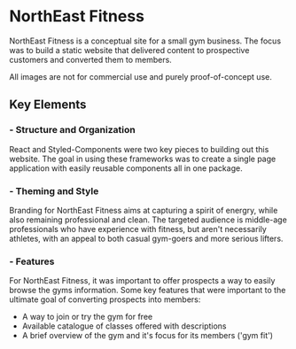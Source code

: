 # NorthEast Fitness
NorthEast Fitness is a conceptual site for a small gym business. The focus was to build a static website that delivered content to prospective customers and converted them to members.

All images are not for commercial use and purely proof-of-concept use.

## Key Elements
### - Structure and Organization
React and Styled-Components were two key pieces to building out this website. The goal in using these frameworks was to create a single page application with easily reusable components all in one package. 

### - Theming and Style
Branding for NorthEast Fitness aims at capturing a spirit of energry, while also remaining professional and clean. The targeted audience is middle-age professionals who have experience with fitness, but aren't necessarily athletes, with an appeal to both casual gym-goers and more serious lifters. 

### - Features
For NorthEast Fitness, it was important to offer prospects a way to easily browse the gyms information. Some key features that were important to the ultimate goal of converting prospects into members:
- A way to join or try the gym for free
- Available catalogue of classes offered with descriptions 
- A brief overview of the gym and it's focus for its members ('gym fit')



